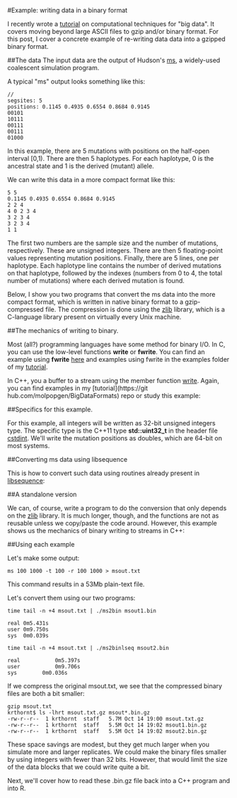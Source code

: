 #Example: writing data in a binary format

I recently wrote a [tutorial](https://github.com/molpopgen/BigDataFormats) on computational techniques for "big data".  It covers moving beyond large ASCII files to gzip and/or binary format.  For this post, I cover a concrete example of re-writing data data into a gzipped binary format.

##The data
The input data are the output of Hudson's [ms](http://http://home.uchicago.edu/~rhudson1/source/mksamples.html), a widely-used coalescent simulation program.

A typical "ms" output looks something like this:

```
//
segsites: 5
positions: 0.1145 0.4935 0.6554 0.8684 0.9145 
00101
10111
00111
00111
01000
```

In this example, there are 5 mutations with positions on the half-open interval [0,1).  There are then 5 haplotypes.  For each haplotype, 0 is the ancestral state and 1 is the derived (mutant) allele.

We can write this data in a more compact format like this:

```
5 5
0.1145 0.4935 0.6554 0.8684 0.9145
2 2 4
4 0 2 3 4
3 2 3 4
3 2 3 4
1 1
```

The first two numbers are the sample size and the number of mutations, respectively.  These are unsigned integers.  There are then 5 floating-point values representing mutation positions.  Finally, there are 5 lines, one per haplotype.  Each haplotype line contains the number of derived mutations on that haplotype, followed by the indexes (numbers from 0 to 4, the total number of mutations) where each derived mutation is found.

Below, I show you two programs that convert the ms data into the more compact format, which is written in native binary format to a gzip-compressed file.  The compression is done using the [zlib](http://zlib.net) library, which is a C-language library present on virtually every Unix machine.

##The mechanics of writing to binary.

Most (all?) programming languages have some method for binary I/O.  In C, you can use the low-level functions __write__ or __fwrite__.  You can find an example using __fwrite__ [here](http://www.cprogramming.com/tutorial/cfileio.html) and examples using fwrite in the examples folder of my [tutorial](https://github.com/molpopgen/BigDataFormats).

In C++, you a buffer to a stream using the member function [write](http://www.cplusplus.com/reference/ostream/ostream/write/).  Again, you can find examples in my [tutorial](https://git\
hub.com/molpopgen/BigDataFormats) repo or study this example:

<script src="https://gist.github.com/molpopgen/9123133.js"></script>

##Specifics for this example.

For this example, all integers will be written as 32-bit unsigned integers type.  The specific type is the C++11 type __std::uint32_t__ in the header file [cstdint](http://www.cplusplus.com/reference/cstdint/).  We'll write the mutation positions as doubles, which are 64-bit on most systems.

##Converting ms data using libsequence

This is how to convert such data using routines already present in [libsequence](http://molpopgen.github.io/libsequence):

<script src="https://gist.github.com/molpopgen/419aab1b84241ec61b61.js"></script>

##A standalone version

We can, of course, write a program to do the conversion that only depends on the [zlib](http://zlib.net) library.  It is much longer, though, and the functions are not as reusable unless we copy/paste the code around.  However, this example shows us the mechanics of binary writing to streams in C++:

<script src="https://gist.github.com/molpopgen/ae23fa55e6bccfb33c60.js"></script>

##Using each example

Let's make some output:

```
ms 100 1000 -t 100 -r 100 1000 > msout.txt
```

This command results in a 53Mb plain-text file.

Let's convert them using our two programs:

```
time tail -n +4 msout.txt | ./ms2bin msout1.bin

real 0m5.431s
user 0m9.750s
sys  0m0.039s

time tail -n +4 msout.txt | ./ms2binlseq msout2.bin

real	       0m5.397s
user	       0m9.706s
sys	       0m0.036s
```

If we compress the original msout.txt, we see that the compressed binary files are both a bit smaller:

```
gzip msout.txt 
krthornt$ ls -lhrt msout.txt.gz msout*.bin.gz
-rw-r--r--  1 krthornt  staff   5.7M Oct 14 19:00 msout.txt.gz
-rw-r--r--  1 krthornt  staff   5.5M Oct 14 19:02 msout1.bin.gz
-rw-r--r--  1 krthornt  staff   5.5M Oct 14 19:02 msout2.bin.gz
```

These space savings are modest, but they get much larger when you simulate more and larger replicates.  We could make the binary files smaller by using integers with fewer than 32 bits.  However, that would limit the size of the data blocks that we could write quite a bit.

Next, we'll cover how to read these .bin.gz file back into a C++ program and into R.